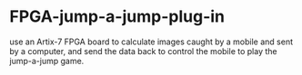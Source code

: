 # FPGA-jump-a-jump-plug-in
use an Artix-7 FPGA board to calculate images caught by a mobile and sent by a computer, and send the data back to control the mobile to play the jump-a-jump game.
